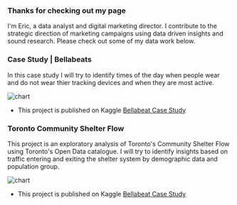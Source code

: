 ### Thanks for checking out my page

I'm Eric, a data analyst and digital marketing director. I contribute to the strategic direction of marketing campaigns using data driven insights and sound research. Please check out some of my data work below. 

### Case Study | Bellabeats 

In this case study I will try to identify times of the day when people wear and do not wear thier tracking devices and when they are most active.

![chart](https://maveric86.github.io/charts-01.png)

* This project is published on Kaggle [Bellabeat Case Study](https://www.kaggle.com/ericjdunn/bellabeat-marketing-analysis-case-study)

### Toronto Community Shelter Flow 

This project is an exploratory analysis of Toronto's Community Shelter Flow using Toronto's Open Data catalogue. I will try to identify insights based on traffic entering and exiting the shelter system by demographic data and population group. 


![chart](https://maveric86.github.io/charts-03.png)

* This project is published on Kaggle [Bellabeat Case Study](https://www.kaggle.com/ericjdunn/exploratory-analysis-of-toronto-shelter-flow)
